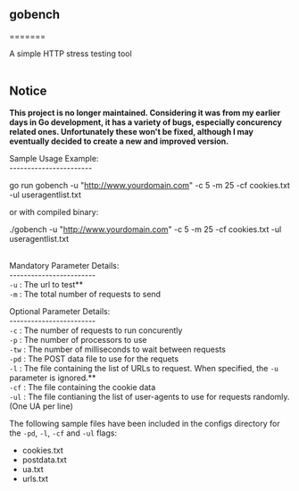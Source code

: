 <h2>gobench</h2>
=======

A simple HTTP stress testing tool <br/><br/>

##  Notice

**This project is no longer maintained.   Considering it was from my earlier days in Go development, it has a variety of bugs, especially concurency related ones.  Unfortunately these won't be fixed, although I may eventually decided to create a new and improved version.**

Sample Usage Example:<br/>
-----------------------<br/>

go run gobench -u "http://www.yourdomain.com" -c 5 -m 25 -cf cookies.txt -ul useragentlist.txt<br/>

or with compiled binary:<br/>

./gobench -u "http://www.yourdomain.com" -c 5 -m 25 -cf cookies.txt -ul useragentlist.txt<br/><br/>


Mandatory Parameter Details:<br/>
------------------------<br/>
`-u` : The url to test**<br/>
`-m` : The total number of requests to send<br/>

Optional Parameter Details:<br/>
------------------------<br/>
`-c` : The number of requests to run concurently <br/>
`-p` : The number of processors to use <br/>
`-tw` : The number of milliseconds to wait between requests<br/>
`-pd` : The POST data file to use for the requets<br/>
`-l` : The file containing the list of URLs to request.  When specified, the `-u` parameter is ignored.**<br/>
`-cf` : The file containing the cookie data<br/>
`-ul` : The file contianing the list of user-agents to use for requests randomly. (One UA per line)<br/>


The following sample files have been included in the configs directory for the `-pd`, `-l`, `-cf` and `-ul` flags:<br/>

- cookies.txt<br/>
- postdata.txt<br/>
- ua.txt<br/>
- urls.txt<br/>
